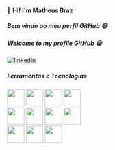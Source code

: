 #### 👋 Hi! I'm Matheus Braz
##### Bem vindo ao meu perfil GitHub 😄
##### Welcome to my profile GitHub 😄

<a href="https://www.linkedin.com/in/matheushenriquebraz/">
 <img src="https://img.shields.io/badge/linkedin-%230077B5.svg?style=for-the-badge&logo=linkedin&logoColor=white"
  alt="linkedin"/>
</a> 

##### Ferramentas e Tecnologias
<div>
 <img height="40px" width="40px" src="https://cdn.jsdelivr.net/gh/devicons/devicon/icons/php/php-original.svg" />
 <img height="40px" width="40px" src="https://cdn.jsdelivr.net/gh/devicons/devicon/icons/laravel/laravel-plain.svg" />
 <img height="40px" width="40px" src="https://cdn.jsdelivr.net/gh/devicons/devicon/icons/nodejs/nodejs-original.svg" />
 <img height="40px" width="40px" src="https://cdn.jsdelivr.net/gh/devicons/devicon/icons/meteor/meteor-original.svg" />
</div>
<div>
 <img height="40px" width="40px" src="https://cdn.jsdelivr.net/gh/devicons/devicon/icons/typescript/typescript-original.svg" /> 
 <img height="40px" width="40px" src="https://cdn.jsdelivr.net/gh/devicons/devicon/icons/react/react-original.svg" />
 <img height="40px" width="40px" src="https://cdn.jsdelivr.net/gh/devicons/devicon/icons/javascript/javascript-original.svg" />
 <img height="40px" width="40px" src="https://cdn.jsdelivr.net/gh/devicons/devicon/icons/angularjs/angularjs-original.svg" />       
</div>

<div>
 <img height="40px" width="40px" src="https://cdn.jsdelivr.net/gh/devicons/devicon/icons/oracle/oracle-original.svg" />
 <img height="40px" width="40px" src="https://cdn.jsdelivr.net/gh/devicons/devicon/icons/mysql/mysql-original.svg" />
 <img height="40px" width="40px" src="https://cdn.jsdelivr.net/gh/devicons/devicon/icons/postgresql/postgresql-original.svg" />
<div>

        
          

 
<!--
**mhmBraz/mhmBraz** is a ✨ _special_ ✨ repository because its `README.md` (this file) appears on your GitHub profile.

Here are some ideas to get you started:

- 🔭 I’m currently working on ...
- 🌱 I’m currently learning ...
- 👯 I’m looking to collaborate on ...
- 🤔 I’m looking for help with ...
- 💬 Ask me about ...
- 📫 How to reach me: ...
- 😄 Pronouns: ...
- ⚡ Fun fact: ...
-->
